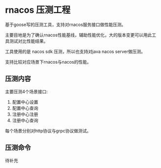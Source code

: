
# rnacos 压测工程

基于goose写的压测工具，支持对rnacos服务接口做性能压测。

主要目地是为了确认rnacos性能基线，辅助性能优化，大的版本变更可以用此工具测试对比性能结果。

工具使用的是 nacos sdk 压测，所以也支持对java nacos server做压测。

支持比较对应场景下rnacos与nacos的性能。

## 压测内容

主要压测4个场景接口:

1. 配置中心设置
2. 配置中心查询
3. 注册中心注册
4. 注册中心查询

每个场景分别对http协议与grpc协议做测试。

## 压测命令

待补充
